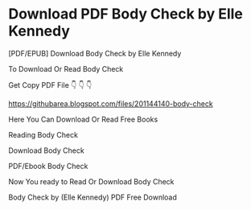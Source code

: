 # Download PDF Body Check by Elle Kennedy
[PDF/EPUB] Download Body Check by Elle Kennedy

To Download Or Read Body Check

Get Copy PDF File 👇 👇 👇

https://githubarea.blogspot.com/files/201144140-body-check

Here You Can Download Or Read Free Books

Reading Body Check

Download Body Check

PDF/Ebook Body Check

Now You ready to Read Or Download Body Check

Body Check by (Elle Kennedy) PDF Free Download
